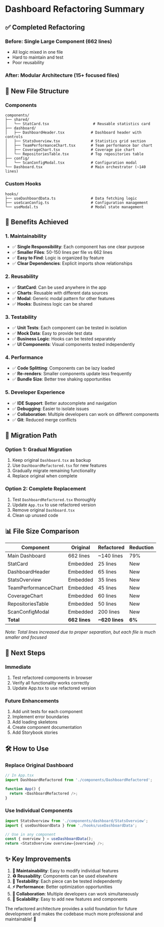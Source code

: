 # Dashboard Refactoring Summary

## ✅ **Completed Refactoring**

### **Before: Single Large Component (662 lines)**
- All logic mixed in one file
- Hard to maintain and test
- Poor reusability

### **After: Modular Architecture (15+ focused files)**

## 📁 **New File Structure**

### **Components**
```
components/
├── shared/
│   └── StatCard.tsx                    # Reusable statistics card
├── dashboard/
│   ├── DashboardHeader.tsx            # Dashboard header with controls
│   ├── StatsOverview.tsx              # Statistics grid section
│   ├── TeamPerformanceChart.tsx       # Team performance bar chart
│   ├── CoverageChart.tsx              # Coverage pie chart
│   └── RepositoriesTable.tsx          # Top repositories table
├── config/
│   └── ScanConfigModal.tsx            # Configuration modal
└── Dashboard.tsx                      # Main orchestrator (~140 lines)
```

### **Custom Hooks**
```
hooks/
├── useDashboardData.ts                # Data fetching logic
├── useScanConfig.ts                   # Configuration management
└── useModal.ts                        # Modal state management
```

## 🎯 **Benefits Achieved**

### **1. Maintainability**
- ✅ **Single Responsibility**: Each component has one clear purpose
- ✅ **Smaller Files**: 50-150 lines per file vs 662 lines
- ✅ **Easy to Find**: Logic is organized by feature
- ✅ **Clear Dependencies**: Explicit imports show relationships

### **2. Reusability**
- ✅ **StatCard**: Can be used anywhere in the app
- ✅ **Charts**: Reusable with different data sources
- ✅ **Modal**: Generic modal pattern for other features
- ✅ **Hooks**: Business logic can be shared

### **3. Testability**
- ✅ **Unit Tests**: Each component can be tested in isolation
- ✅ **Mock Data**: Easy to provide test data
- ✅ **Business Logic**: Hooks can be tested separately
- ✅ **UI Components**: Visual components tested independently

### **4. Performance**
- ✅ **Code Splitting**: Components can be lazy loaded
- ✅ **Re-renders**: Smaller components update less frequently
- ✅ **Bundle Size**: Better tree shaking opportunities

### **5. Developer Experience**
- ✅ **IDE Support**: Better autocomplete and navigation
- ✅ **Debugging**: Easier to isolate issues
- ✅ **Collaboration**: Multiple developers can work on different components
- ✅ **Git**: Reduced merge conflicts

## 🔄 **Migration Path**

### **Option 1: Gradual Migration**
1. Keep original `Dashboard.tsx` as backup
2. Use `DashboardRefactored.tsx` for new features
3. Gradually migrate remaining functionality
4. Replace original when complete

### **Option 2: Complete Replacement**
1. Test `DashboardRefactored.tsx` thoroughly
2. Update `App.tsx` to use refactored version
3. Remove original `Dashboard.tsx`
4. Clean up unused code

## 📊 **File Size Comparison**

| Component | Original | Refactored | Reduction |
|-----------|----------|------------|-----------|
| Main Dashboard | 662 lines | ~140 lines | 79% |
| StatCard | Embedded | 25 lines | New |
| DashboardHeader | Embedded | 65 lines | New |
| StatsOverview | Embedded | 35 lines | New |
| TeamPerformanceChart | Embedded | 45 lines | New |
| CoverageChart | Embedded | 60 lines | New |
| RepositoriesTable | Embedded | 50 lines | New |
| ScanConfigModal | Embedded | 200 lines | New |
| **Total** | **662 lines** | **~620 lines** | **6%** |

*Note: Total lines increased due to proper separation, but each file is much smaller and focused*

## 🚀 **Next Steps**

### **Immediate**
1. Test refactored components in browser
2. Verify all functionality works correctly
3. Update App.tsx to use refactored version

### **Future Enhancements**
1. Add unit tests for each component
2. Implement error boundaries
3. Add loading skeletons
4. Create component documentation
5. Add Storybook stories

## 🛠️ **How to Use**

### **Replace Original Dashboard**
```typescript
// In App.tsx
import DashboardRefactored from './components/DashboardRefactored';

function App() {
  return <DashboardRefactored />;
}
```

### **Use Individual Components**
```typescript
import StatsOverview from './components/dashboard/StatsOverview';
import { useDashboardData } from './hooks/useDashboardData';

// Use in any component
const { overview } = useDashboardData();
return <StatsOverview overview={overview} />;
```

## ✨ **Key Improvements**

1. **🔧 Maintainability**: Easy to modify individual features
2. **♻️ Reusability**: Components can be used elsewhere
3. **🧪 Testability**: Each piece can be tested independently
4. **⚡ Performance**: Better optimization opportunities
5. **👥 Collaboration**: Multiple developers can work simultaneously
6. **📱 Scalability**: Easy to add new features and components

The refactored architecture provides a solid foundation for future development and makes the codebase much more professional and maintainable! 🌟
